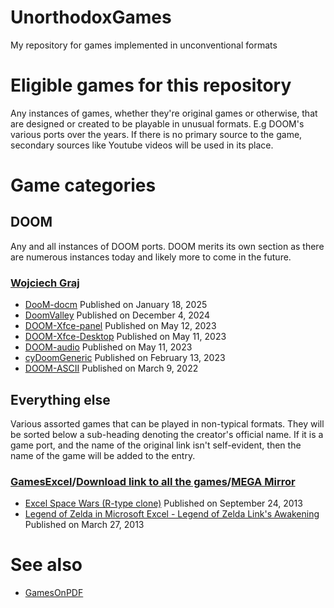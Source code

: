 # UnorthodoxGames
My repository for games implemented in unconventional formats
# Eligible games for this repository
Any instances of games, whether they're original games or otherwise, that are designed or created to be playable in unusual formats. E.g DOOM's various ports over the years. If there is no primary source to the game, secondary sources like Youtube videos will be used in its place.
# Game categories
## DOOM
Any and all instances of DOOM ports. DOOM merits its own section as there are numerous instances today and likely more to come in the future.
### [Wojciech Graj](https://w-graj.net/)
- [DooM-docm](https://github.com/wojciech-graj/doom-docm) Published on January 18, 2025
- [DoomValley](https://github.com/wojciech-graj/DoomValley) Published on December 4, 2024
- [DOOM-Xfce-panel](https://github.com/wojciech-graj/doom-xfce-panel) Published on May 12, 2023
- [DOOM-Xfce-Desktop](https://github.com/wojciech-graj/doom-xfce-desktop) Published on May 11, 2023
- [DOOM-audio](https://github.com/wojciech-graj/doom-audio) Published on May 11, 2023
- [cyDoomGeneric](https://github.com/wojciech-graj/cydoomgeneric) Published on February 13, 2023
- [DOOM-ASCII](https://github.com/wojciech-graj/doom-ascii) Published on March 9, 2022

## Everything else
Various assorted games that can be played in non-typical formats. They will be sorted below a sub-heading denoting the creator's official name. If it is a game port, and the name of the original link isn't self-evident, then the name of the game will be added to the entry.  

### [GamesExcel](https://www.youtube.com/@GamesExcel)/[Download link to all the games](https://www.4shared.com/folder/NS-0aPDf/_online.html)/[MEGA Mirror](https://www.4shared.com/folder/NS-0aPDf/_online.html)
- [Excel Space Wars (R-type clone)](https://www.youtube.com/watch?v=gUu6rDMWTHQ) Published on September 24, 2013
- [Legend of Zelda in Microsoft Excel - Legend of Zelda Link's Awakening](https://www.youtube.com/watch?v=GzC2K-kn31o) Published on March 27, 2013
# See also
- [GamesOnPDF](https://github.com/rarelygoeshere/GamesOnPDF)
